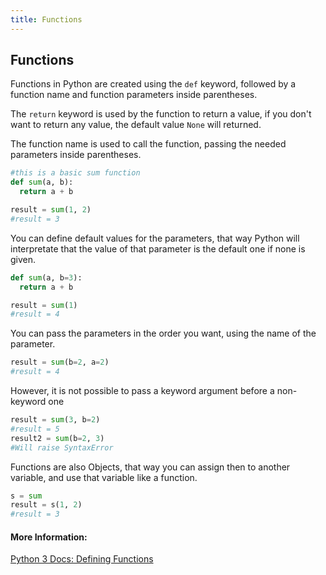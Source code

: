 ```yaml
---
title: Functions
---
```

## Functions

Functions in Python are created using the `def` keyword, followed by a function name and function parameters inside parentheses.

The `return` keyword is used by the function to return a value, if you don't want to return any value, the default value `None` will returned. 

The function name is used to call the function, passing the needed parameters inside parentheses.

```Python
#this is a basic sum function
def sum(a, b):
  return a + b

result = sum(1, 2)
#result = 3
```

You can define default values for the parameters, that way Python will interpretate that the value of that parameter is the default one if none is given.

```Python
def sum(a, b=3):
  return a + b

result = sum(1)
#result = 4
```

You can pass the parameters in the order you want, using the name of the parameter.

```Python
result = sum(b=2, a=2)
#result = 4
```
However, it is not possible to pass a keyword argument before a non-keyword one

```Python
result = sum(3, b=2)
#result = 5
result2 = sum(b=2, 3)
#Will raise SyntaxError
```

Functions are also Objects, that way you can assign then to another variable, and use that variable like a function.

```Python
s = sum
result = s(1, 2)
#result = 3
```
#### More Information:
[Python 3 Docs: Defining Functions](https://docs.python.org/3/tutorial/controlflow.html#defining-functions)

